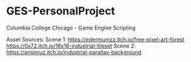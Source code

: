 # GES-PersonalProject
Columbia College Chicago - Game Engine Scripting

Asset Sources:
  Scene 1:
    https://edermunizz.itch.io/free-pixel-art-forest
    https://0x72.itch.io/16x16-industrial-tileset
  Scene 2:
    https://ansimuz.itch.io/industrial-parallax-background
